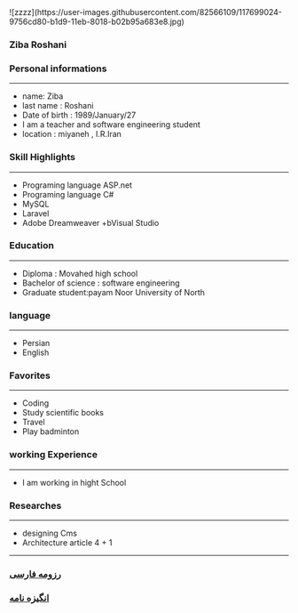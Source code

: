 

<div >![zzzz](https://user-images.githubusercontent.com/82566109/117699024-9756cd80-b1d9-11eb-8018-b02b95a683e8.jpg)</div>




### Ziba Roshani


### Personal informations

---
+ name: Ziba
+ last name : Roshani
+ Date of birth : 1989/January/27
+ I am a teacher and software engineering student
+ location : miyaneh , I.R.Iran


### Skill Highlights

---
+ Programing language ASP.net
+ Programing language C#
+ MySQL
+ Laravel
+ Adobe Dreamweaver
+bVisual Studio


### Education

---
+ Diploma : Movahed high school
+ Bachelor of science : software engineering
+ Graduate student:payam Noor University of North 

### language

---
+ Persian
+ English

### Favorites

---
+ Coding
+ Study scientific books
+ Travel
+ Play badminton

### working Experience

---
+ I am working in hight School


### Researches

---
+ designing Cms 
+ Architecture article 4 + 1

--- 
### [رزومه فارسی](resume-fa.md)
### [انگیزه نامه](sop-fa.md)

